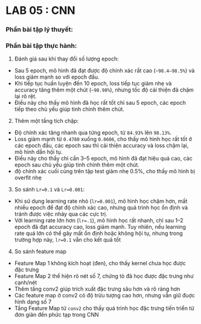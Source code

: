 # LAB 05 : CNN
### Phần bài tập lý thuyết:


### Phần bài tập thực hành:

1. Đánh giá sau khi thay đổi số lượng epoch:
- Sau 5 epoch, mô hình đã đạt được độ chính xác rất cao (`~98.4–98.5%`) và loss giảm mạnh so với epoch đầu. 
- Khi tiếp tục huấn luyện đến 10 epoch, loss tiếp tục giảm nhẹ và accuracy tăng thêm một chút (`~98.98%`), nhưng tốc độ cải thiện đã chậm lại rõ rệt.
- Điều này cho thấy mô hình đã học rất tốt chỉ sau 5 epoch, các epoch tiếp theo chủ yếu giúp tinh chỉnh thêm chút.

2. Thêm một tầng tích chập:
- Độ chính xác tăng nhanh qua từng epoch, từ `84.93%` lên `98.13%`.
- Loss giảm mạnh từ `0.4780` xuống `0.0606`, cho thấy mô hình học rất tốt ở các epoch đầu, các epoch sau thì cải thiện accuracy và loss chậm lại, mô hình dần hội tụ.
- Điều này cho thấy chỉ cần 3–5 epoch, mô hình đã đạt hiệu quả cao, các epoch sau chủ yếu giúp tinh chỉnh thêm một chút.
- độ chính xác cuối cùng trên tập test giảm nhẹ 0.5%, cho thấy mô hình bị overfit nhẹ

3. So sánh `Lr=0.1` và `Lr=0.001`:
- Khi sử dụng learning rate nhỏ (`lr=0.001`), mô hình học chậm hơn, mất nhiều epoch để đạt độ chính xác cao, nhưng quá trình học ổn định và tránh được việc nhảy qua các cực trị.
- Với learning rate lớn hơn (`lr=.1`), mô hình học rất nhanh, chỉ sau 1–2 epoch đã đạt accuracy cao, loss giảm mạnh. Tuy nhiên, nếu learning rate quá lớn có thể gây mất ổn định hoặc không hội tụ, nhưng trong trường hợp này, `lr=0.1` vẫn cho kết quả tốt

4. So sánh feature map
- Feature Map 1 không kích hoạt (đen), cho thấy kernel chưa học được đặc trưng
- Feature Map 2 thể hiện rõ nét số 7, chứng tỏ đã học được đặc trưng như cạnh/nét
- Thêm tầng conv2 giúp trích xuất đặc trưng sâu hơn và rõ ràng hơn
- Các feature map ở conv2 có độ trừu tượng cao hơn, nhưng vẫn giữ đuợc hình dạng số 7
- Tầng Feature Map từ `conv2` cho thấy quá trình học đặc trưng tiến triển từ đơn giản đến phức tạp trong CNN